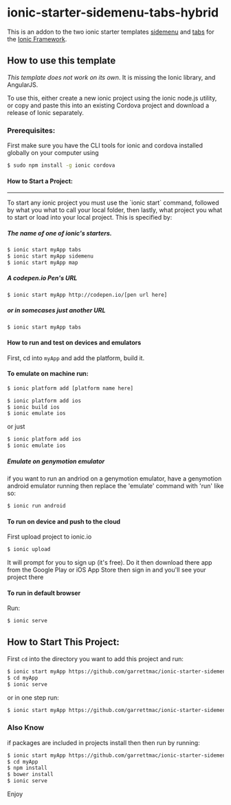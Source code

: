 # ionic-starter-sidemenu-tabs-hybrid

This is an addon to the two ionic starter templates [sidemenu](https://github.com/driftyco/ionic-starter-sidemenu) and [tabs](https://github.com/driftyco/ionic-starter-tabs) for the [Ionic Framework](http://ionicframework.com/).

## How to use this template

*This template does not work on its own*. It is missing the Ionic library, and AngularJS.

To use this, either create a new ionic project using the ionic node.js utility, or copy and paste this into an existing Cordova project and download a release of Ionic separately.

### Prerequisites:

First make sure you have the CLI tools for ionic and cordova installed globally on your computer using 

```bash
$ sudo npm install -g ionic cordova
```

#### How to Start a Project:
<hr>
To start any ionic project you must use the `ionic start` command, followed by what you what to call your local folder, then lastly, what project you what to start or load into your local project. This is specified by:

##### The name of one of ionic's starters.

```bash
$ ionic start myApp tabs
$ ionic start myApp sidemenu
$ ionic start myApp map
```

##### A codepen.io Pen's URL 
```bash
$ ionic start myApp http://codepen.io/[pen url here]
```

##### or in somecases just another URL
```bash
$ ionic start myApp tabs
```

#### How to run and test on devices and emulators

First, cd into `myApp` and add the platform, build it.

 #### To emulate on machine run:
```bash
$ ionic platform add [platform name here]
```
```bash
$ ionic platform add ios
$ ionic build ios
$ ionic emulate ios
```

or just 

```bash
$ ionic platform add ios
$ ionic emulate ios
```

##### Emulate on genymotion emulator

 if you want to run an andriod on a genymotion emulator, have a genymotion android emulator running then replace the 'emulate' command with 'run' like so:


```bash
$ ionic run android
```

#### To run on device and push to the cloud

First upload project to ionic.io

```bash
$ ionic upload
```

It will prompt for you to sign up (it's free). Do it then download there app from the Google Play or iOS App Store then sign in and you'll see your project there 


#### To run in default browser

Run:

```bash
$ ionic serve
```


## How to Start This Project:

First `cd` into the directory you want to add this project and run:

```bash
$ ionic start myApp https://github.com/garrettmac/ionic-starter-sidemenu-tabs-hybrid
$ cd myApp
$ ionic serve
```
or in one step run: 

```bash
$ ionic start myApp https://github.com/garrettmac/ionic-starter-sidemenu-tabs-hybrid && cd $_ && ionic serve
```


### Also Know

if packages are included in projects install then then run by running:

```bash
$ ionic start myApp https://github.com/garrettmac/ionic-starter-sidemenu-tabs-hybrid
$ cd myApp
$ npm install
$ bower install
$ ionic serve
```

Enjoy







